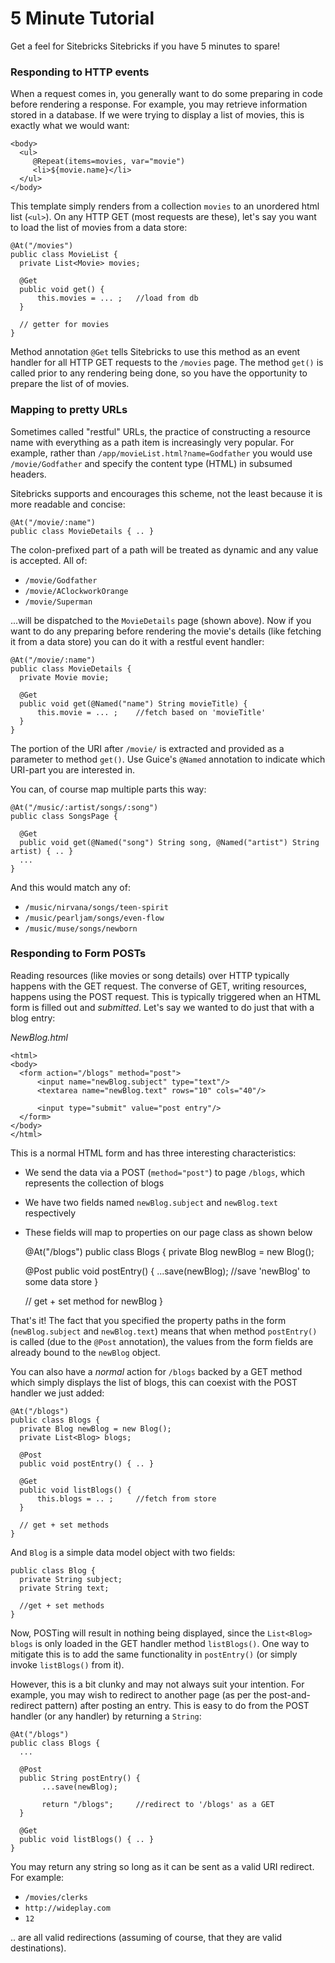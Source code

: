 <meta noindex>

# 5 Minute Tutorial

Get a feel for Sitebricks Sitebricks if you have 5 minutes to spare!

### Responding to HTTP events

When a request comes in, you generally want to do some preparing in code before rendering a response. For example, you may retrieve information stored in a database. If we were trying to display a list of movies, this is exactly what we would want:
  
    <body>
      <ul>
         @Repeat(items=movies, var="movie")
         <li>${movie.name}</li>
      </ul>
    </body>

This template simply renders from a collection `movies` to an unordered html list (`<ul>`). On any HTTP GET (most requests are these), let's say you want to load the list of movies from a data store:

    @At("/movies")
    public class MovieList {
      private List<Movie> movies;
   
      @Get
      public void get() {
          this.movies = ... ;   //load from db
      }
  
      // getter for movies
    }

Method annotation `@Get` tells Sitebricks to use this method as an event handler for all HTTP GET requests to the `/movies` page. The method `get()` is called prior to any rendering being done, so you have the opportunity to prepare the list of of movies.

### Mapping to pretty URLs

Sometimes called "restful" URLs, the practice of constructing a resource name with everything as a path item is increasingly very popular. For example, rather than `/app/movieList.html?name=Godfather` you would use `/movie/Godfather` and specify the content type (HTML) in subsumed headers.

Sitebricks supports and encourages this scheme, not the least because it is more readable and concise:

    @At("/movie/:name")
    public class MovieDetails { .. }

The colon-prefixed part of a path will be treated as dynamic and any value is accepted. All of:

  * `/movie/Godfather`
  * `/movie/AClockworkOrange`
  * `/movie/Superman`

...will be dispatched to the `MovieDetails` page (shown above). Now if you want to do any preparing before rendering the movie's details (like fetching it from a data store) you can do it with a restful event handler:

    @At("/movie/:name")
    public class MovieDetails { 
      private Movie movie;
  
      @Get
      public void get(@Named("name") String movieTitle) { 
          this.movie = ... ;    //fetch based on 'movieTitle'
      }
    }

The portion of the URI after `/movie/` is extracted and provided as a parameter to method `get()`. Use Guice's `@Named` annotation to indicate which URI-part you are interested in.

You can, of course map multiple parts this way:

    @At("/music/:artist/songs/:song")
    public class SongsPage { 
  
      @Get
      public void get(@Named("song") String song, @Named("artist") String artist) { .. }
      ...
    }

And this would match any of:
  * `/music/nirvana/songs/teen-spirit`
  * `/music/pearljam/songs/even-flow`  
  * `/music/muse/songs/newborn`

### Responding to Form POSTs

Reading resources (like movies or song details) over HTTP typically happens with the GET request. The converse of GET, writing resources, happens using the POST request. This is typically triggered when an HTML form is filled out and _submitted_. Let's say we wanted to do just that with a blog entry:

*NewBlog.html*

    <html>
    <body>
      <form action="/blogs" method="post">
          <input name="newBlog.subject" type="text"/>
          <textarea name="newBlog.text" rows="10" cols="40"/>
   
          <input type="submit" value="post entry"/>
      </form>
    </body>
    </html>

This is a normal HTML form and has three interesting characteristics:

  * We send the data via a POST (`method="post"`) to page `/blogs`, which represents the collection of blogs
  * We have two fields named `newBlog.subject` and `newBlog.text` respectively
  * These fields will map to properties on our page class as shown below

    @At("/blogs")
    public class Blogs {
      private Blog newBlog = new Blog();
  
      @Post
      public void postEntry() {
          ...save(newBlog);      //save 'newBlog' to some data store
      }
  
      // get + set method for newBlog
    }

That's it! The fact that you specified the property paths in the form (`newBlog.subject` and `newBlog.text`) means that when method `postEntry()` is called (due to the `@Post` annotation), the values from the form fields are already bound to the `newBlog` object.

You can also have a _normal_ action for `/blogs` backed by a GET method which simply displays the list of blogs, this can coexist with the POST handler we just added:

    @At("/blogs")
    public class Blogs {
      private Blog newBlog = new Blog();
      private List<Blog> blogs;
  
      @Post
      public void postEntry() { .. }
  
      @Get
      public void listBlogs() {
          this.blogs = .. ;     //fetch from store
      }
  
      // get + set methods
    }

And `Blog` is a simple data model object with two fields:

    public class Blog {
      private String subject;
      private String text;
  
      //get + set methods
    }

Now, POSTing will result in nothing being displayed, since the `List<Blog> blogs` is only loaded in the GET handler method `listBlogs()`. One way to mitigate this is to add the same functionality in `postEntry()` (or simply invoke `listBlogs()` from it). 

However, this is a bit clunky and may not always suit your intention. For example, you may wish to redirect to another page (as per the post-and-redirect pattern) after posting an entry. This is easy to do from the POST handler (or any handler) by returning a `String`:

    @At("/blogs")
    public class Blogs {
      ...
  
      @Post
      public String postEntry() { 
           ...save(newBlog);
  
           return "/blogs";     //redirect to '/blogs' as a GET
      }
  
      @Get 
      public void listBlogs() { .. }
    }

You may return any string so long as it can be sent as a valid URI redirect. For example:

  * `/movies/clerks`
  * `http://wideplay.com`
  * `12`

.. are all valid redirections (assuming of course, that they are valid destinations).